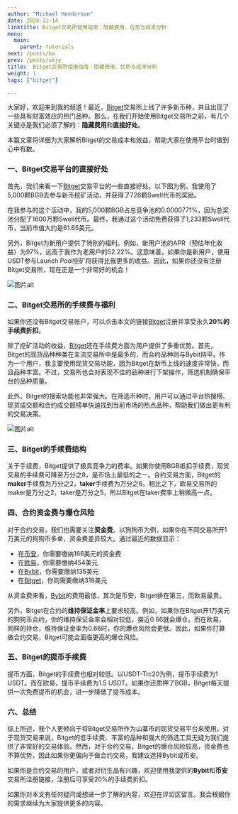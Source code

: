```yaml
---
author: "Michael Henderson"
date: 2024-11-14
linktitle: Bitget交易所使用指南：隐藏费用、优势与成本分析
menu:
  main:
    parent: tutorials
next: /posts/ba
prev: /posts/okjy
title:  Bitget交易所使用指南：隐藏费用、优势与成本分析
weight: 1
tags: ["bitget"]

---
```



大家好，欢迎来到我的频道！最近，[Bitget](https://share.glassgs.com/u/S18JBL76)交易所上线了许多新币种，并且出现了一些具有财富效应的热门品种。那么，在我们开始使用Bitget交易所之前，有几个关键点是我们必须了解的：**隐藏费用**和**直接好处**。

本篇文章将详细为大家解析Bitget的交易成本和效益，帮助大家在使用平台时做到心中有数。

### 一、Bitget交易平台的直接好处

首先，我们来看一下[Bitget](https://share.glassgs.com/u/S18JBL76)交易平台的一些直接好处。以下图为例，我使用了5,000颗BGB去参与新币挖矿活动，并获得了726颗Swell代币的奖励。

在我参与的这个活动中，我的5,000颗BGB占总竞争池的0.0000771%，因为总奖池分配了1600万颗Swell代币。最终，我通过这个活动免费获得了1,233颗Swell代币，当前市值大约是61.65美元。

另外，Bitget为新用户提供了特别的福利。例如，新用户池的APR（预估年化收益）为97%，远高于我作为老用户的52.22%。这意味着，如果你是新用户，使用USDT参与Launch Pool挖矿将获得比我更多的收益。因此，如果你还没有注册Bitget交易所，现在正是一个非常好的机会！

![图片alt](https://ice.frostsky.com/2024/11/14/9e709004f8216a22ca543d67f79a5f39.png "图片title")

### 二、Bitget交易所的手续费与福利

如果你还没有Bitget交易账户，可以点击本文的链接[Bitget](https://share.glassgs.com/u/S18JBL76)注册并享受永久**20%的手续费折扣**。

除了挖矿活动的收益，[Bitget](https://share.glassgs.com/u/S18JBL76)还在手续费方面为用户提供了多重优势。首先，Bitget的现货品种种类在主流交易所中是最多的，而合约品种则与Bybit持平。作为一个用户，我主要使用现货交易功能，因为Bitget在新币上线的速度非常快，而且品种丰富。不过，交易所也会对表现不佳的品种进行下架操作，筛选机制确保平台的品种质量。

此外，Bitget的搜索功能也非常强大。在筛选币种时，用户可以通过平台热搜榜、现货成交额和合约成交额榜单快速找到当前市场的热点品种，帮助我们做出更有利的交易决策。

![图片alt](https://ice.frostsky.com/2024/11/14/df3524e15673157a86ec390d9fd420cf.png "图片title")

### 三、Bitget的手续费结构

关于手续费，Bitget提供了极具竞争力的费率。如果你使用BGB抵扣手续费，现货交易的手续费可降至万分之8，是市场上最低的之一。合约交易方面，Bitget的**maker**手续费为万分之2，**taker**手续费为万分之6。相比之下，欧易交易所的maker是万分之2，taker是万分之5，所以Bitget在taker费率上稍微高一点。

### 四、合约资金费与爆仓风险

对于合约交易，我们也需要关注**资金费**。以狗狗币为例，如果你在不同交易所开1万美元的狗狗币多单，资金费差异较大。通过最近的数据显示：

- 在[币安](https://www.binance.com/zh-CN/join?ref=CS7MMKKE)，你需要缴纳166美元的资金费
- 在[欧易](https://okx.com/join/1912474)，你需要缴纳454美元
- 在[Bybit](https://www.bybitglobal.com/invite?ref=EJG8XX4)，你需要缴纳135美元
- 在[Bitget](https://share.glassgs.com/u/S18JBL76)，你则需要缴纳318美元

从资金费来看，[Bybit](https://www.bybitglobal.com/invite?ref=EJG8XX4)的费用最低，其次是币安，Bitget排在第三，而欧易最贵。

另外，Bitget在合约的**维持保证金率**上要求较高。例如，如果你在Bitget开1万美元的狗狗币合约，你的维持保证金率会相对较低，接近0.66就会爆仓。而在欧易，同样的持仓，维持保证金率为0.66时，你的爆仓风险会更低。因此，如果你打算做合约交易，Bitget可能会面临更高的爆仓风险。

### 五、Bitget的提币手续费

提币方面，Bitget的手续费也相对较低。以USDT-Trc20为例，提币手续费为1 USDT。而在欧易，提币手续费为1.5 USDT。如果你还质押了BGB，Bitget每天提供一次免费提币的机会，进一步降低了提币成本。

### 六、总结

综上所述，我个人更倾向于将Bitget交易所作为山寨币的现货交易平台来使用。对于现货交易来说，Bitget的低手续费、丰富的品种和强大的筛选工具无疑为我们提供了非常好的交易体验。然而，对于合约交易，Bitget的爆仓风险较高，资金费也不算优势，因此如果你更偏向于做合约交易，我建议选择Bybit或币安。

如果你是合约交易的用户，或者对衍生品有兴趣，欢迎使用我提供的**Bybit**和**币安**交易所注册链接，注册后可享受20%的手续费折扣。

如果你对本文有任何疑问或想进一步了解的内容，欢迎在评论区留言。我会根据你的需求继续为大家提供更多的内容。
